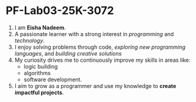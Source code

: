# PF-Lab03-25K-3072
1. I am **Eisha Nadeem**.
2. A passionate learner with a strong interest in *programming* and *technology*.
3. I enjoy solving problems through code, *exploring new programming languages*, and *building creative solutions*
4. My curiosity drives me to continuously improve my skills in areas like:
   + logic building
   + algorithms
   + software development.
6. I aim to grow as a programmer and use my knowledge to **create impactful projects**.

    
